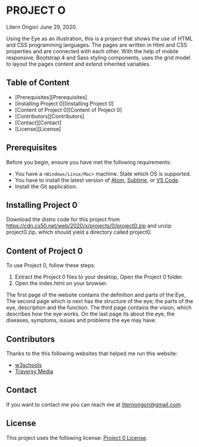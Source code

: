 
# PROJECT O
 Litern Ongori June 29, 2020.

Using the Eye as an illustration, this is a project that shows the use of HTML and CSS programming languages. The pages are written in Html and CSS properties and are connected with each other. With the help of mobile responsive, Bootstrap 4 and Sass styling components, uses the grid model to layout the pages content and extend inherited variables.

## Table of Content
* [Prerequisites][Prerequisites]
* [Installing Project 0][Installing Project 0]
* [Content of Project 0][Content of Project 0]
* [Contributors][Contributors]
* [Contact][Contact]
* [License][License]


## Prerequisites

Before you begin, ensure you have met the following requirements:

* You have a `<Windows/Linux/Mac>` machine. State which OS is supported.
* You have to install the latest version of [Atom](https://atom.io/), [Sublime](https://www.sublimetext.com/), or [VS Code](https://code.visualstudio.com/).
* Install the Git application.

## Installing Project 0

Download the distro code for this project from https://cdn.cs50.net/web/2020/x/projects/0/project0.zip and unzip project0.zip, which should yield a directory called project0.

## Content of Project 0

To use Project 0, follow these steps:
1. Extract the Project 0 files to your desktop, Open the Project 0 folder.
2. Open the index.html on your browser.

The first page of the website contains the definition and parts of the Eye, The second page which is next has the structure of the eye; the parts of the eye, description and the function. The third page contains the vision, which describes how the eye works. On the last page its about the eye, the diseases, symptoms, issues and problems the eye may have.


## Contributors

Thanks to the this following websites that helped me run this website:

* [w3schools](https://www.w3schools.com/)
* [Traversy Media](https://traversymedia.com/)

## Contact

If you want to contact me you can reach me at <liternongori@gmail.com>.

## License

This project uses the following license: [Project 0 License](<LICENSE.txt>).
